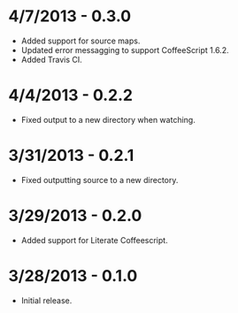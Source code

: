 4/7/2013 - 0.3.0
=================
* Added support for source maps.
* Updated error messagging to support CoffeeScript 1.6.2.
* Added Travis CI.

4/4/2013 - 0.2.2
==================
* Fixed output to a new directory when watching.

3/31/2013 - 0.2.1
==================
* Fixed outputting source to a new directory.

3/29/2013 - 0.2.0
==================
* Added support for Literate Coffeescript.

3/28/2013 - 0.1.0
==================
* Initial release.